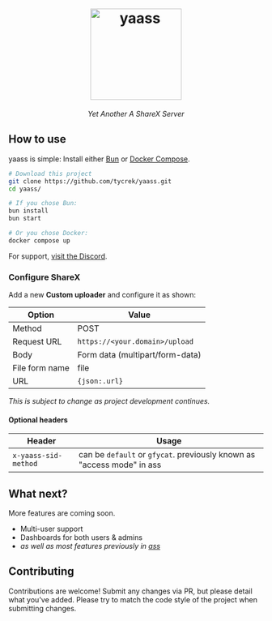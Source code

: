 <div align="center">

<h1><a href="https://github.com/tycrek/yaass" target="_blank"><img height="180" alt="yaass" src="https://images.tycrek.com/yaass-logo.png" /></a></h1>

*Yet Another A ShareX Server*

</div>

## How to use

yaass is simple: Install either [Bun](https://bun.sh/) or [Docker Compose](https://docs.docker.com/compose/).

```bash
# Download this project
git clone https://github.com/tycrek/yaass.git
cd yaass/

# If you chose Bun:
bun install
bun start

# Or you chose Docker:
docker compose up
```

For support, [visit the Discord](https://discord.gg/wGZYt5fasY).

### Configure ShareX

Add a new **Custom uploader** and configure it as shown:

| Option | Value |
| --- | --- |
| Method | POST |
| Request URL | `https://<your.domain>/upload` |
| Body | Form data (multipart/form-data) |
| File form name | file |
| URL | `{json:.url}` |

*This is subject to change as project development continues.*

#### Optional headers

| Header | Usage |
| --- | --- |
| `x-yaass-sid-method` | can be `default` or `gfycat`. previously known as "access mode" in ass |

## What next?

More features are coming soon.

- Multi-user support
- Dashboards for both users & admins
- *as well as most features previously in [ass](https://github.com/tycrek/ass)*

## Contributing

Contributions are welcome! Submit any changes via PR, but please detail what you've added. Please try to match the code style of the project when submitting changes.
